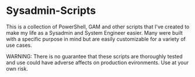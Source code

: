 # Sysadmin-Scripts

This is a collection of PowerShell, GAM and other scripts that I've created to make my life as a Sysadmin and System Engineer easier. Many were built with a specific purpose in mind but are easily customizable for a variety of use cases.

WARNING: There is no guarantee that these scripts are thoroughly tested and use could have adverse affects on production evironments. Use at your own risk.
